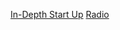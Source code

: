 [In-Depth Start Up](https://youtu.be/hf5Dax8sIVE?si=D4hjpyaqm9BE2bRm)
[Radio](https://youtu.be/nagSMapqKio?si=_XJeDN1W4LW0xtSp)

